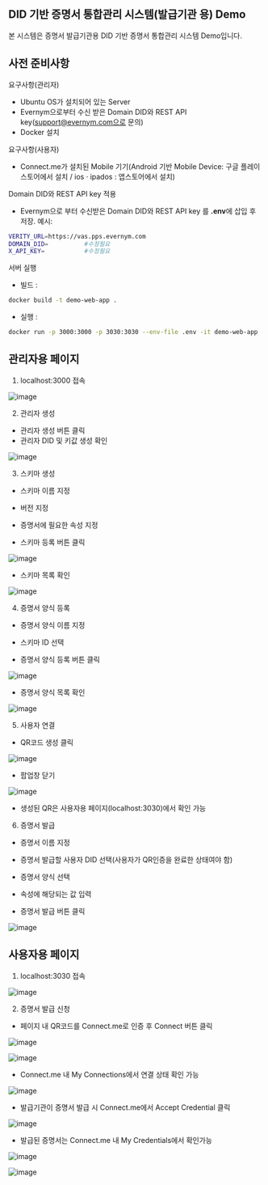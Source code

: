 ## DID 기반 증명서 통합관리 시스템(발급기관 용) Demo
      
본 시스템은 증명서 발급기관용 DID 기반 증명서 통합관리 시스템 Demo입니다. 
 

## 사전 준비사항
요구사항(관리자)
- Ubuntu OS가 설치되어 있는 Server
- Evernym으로부터 수신 받은 Domain DID와 REST API key(support@evernym.com으로 문의)
- Docker 설치

요구사항(사용자)
- Connect.me가 설치된 Mobile 기기(Android 기반 Mobile Device: 구글 플레이스토어에서 설치 / ios · ipados : 앱스토어에서 설치)


Domain DID와 REST API key 적용
- Evernym으로 부터 수신받은 Domain DID와 REST API key 를 **.env**에 삽입 후 저장.
예시:
```sh
VERITY_URL=https://vas.pps.evernym.com
DOMAIN_DID=          #수정필요
X_API_KEY=           #수정필요
```

서버 실행
- 빌드 : 
```sh
docker build -t demo-web-app .
```
- 실행 : 
```sh
docker run -p 3000:3000 -p 3030:3030 --env-file .env -it demo-web-app
```
## 관리자용 페이지
1. localhost:3000 접속  


![image](https://user-images.githubusercontent.com/94879566/204724775-9356e65d-d17b-408b-a9f9-c6f0683ffa9a.png)



2. 관리자 생성  


- 관리자 생성 버튼 클릭  
- 관리자 DID 및 키값 생성 확인 


![image](https://user-images.githubusercontent.com/94879566/204724932-3df7c544-994b-4129-8950-0922e86e5975.png)



3. 스키마 생성  


- 스키마 이름 지정

 
- 버전 지정

 
- 증명서에 필요한 속성 지정  
- 스키마 등록 버튼 클릭  


![image](https://user-images.githubusercontent.com/94879566/204724961-269c3397-faf9-4a9a-b0e9-a069981379c0.png)  


- 스키마 목록 확인


![image](https://user-images.githubusercontent.com/94879566/204725000-c4f5ac3b-9a30-4996-b207-90fde4b1469a.png)



4. 증명서 양식 등록


- 증명서 양식 이름 지정


- 스키마 ID 선택


- 증명서 양식 등록 버튼 클릭


![image](https://user-images.githubusercontent.com/94879566/204536182-c0dad7a7-8632-4bcb-b6cc-242ede858688.png)

- 증명서 양식 목록 확인


![image](https://user-images.githubusercontent.com/94879566/204726102-cd3ca02f-f2ba-4195-a92d-845d81e734a4.png)



5. 사용자 연결


- QR코드 생성 클릭


![image](https://user-images.githubusercontent.com/94879566/204726133-7635b14b-5abb-4250-ad43-a8edf85dd409.png)


- 팝업창 닫기


![image](https://user-images.githubusercontent.com/94879566/204726154-df3a6c86-b4b4-48cb-a720-5301ea0057d0.png)


- 생성된 QR은 사용자용 페이지(localhost:3030)에서 확인 가능



6. 증명서 발급


- 증명서 이름 지정


- 증명서 발급할 사용자 DID 선택(사용자가 QR인증을 완료한 상태여야 함) 


- 증명서 양식 선택


- 속성에 해당되는 값 입력


- 증명서 발급 버튼 클릭


![image](https://user-images.githubusercontent.com/94879566/204726309-00feabb6-3e17-45bf-b076-1917bda6c8c3.png)




## 사용자용 페이지
1. localhost:3030 접속


![image](https://user-images.githubusercontent.com/94879566/204726356-0583bdc7-bd1f-4700-99aa-8f481b904e50.png)



2. 증명서 발급 신청


- 페이지 내 QR코드를 Connect.me로 인증 후 Connect 버튼 클릭


![image](https://user-images.githubusercontent.com/94879566/204726562-956c8182-7f58-4077-b5b4-6a91ba6eb41f.png)


![image](https://user-images.githubusercontent.com/94879566/204726577-375465b3-9bd2-49a3-8d9a-85b69ab59c71.png)



- Connect.me 내 My Connections에서 연결 상태 확인 가능



![image](https://user-images.githubusercontent.com/94879566/204726596-41e39613-448e-4111-ab8f-624293615de0.png)



- 발급기관이 증명서 발급 시 Connect.me에서 Accept Credential 클릭



![image](https://user-images.githubusercontent.com/94879566/204539632-00297442-dca1-45aa-82ab-de92c8a3a9f3.png)



- 발급된 증명서는 Connect.me 내 My Credentials에서 확인가능


![image](https://user-images.githubusercontent.com/94879566/204539659-057dbb94-c61e-42ee-9696-d38d5d68f11c.png)



![image](https://user-images.githubusercontent.com/94879566/204539687-b4119d26-d2d0-4452-b795-b4c9e4ecf9cf.png)


